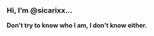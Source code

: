 ### Hi, I’m @sicarixx... 
**Don't try to know who I am, I don't know either.**

<!---
sicarixx/sicarixx is a ✨ special ✨ repository because its `README.md` (this file) appears on your GitHub profile.
You can click the Preview link to take a look at your changes.
--->
